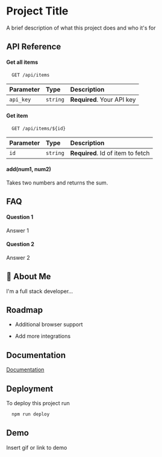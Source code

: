 
# Project Title

A brief description of what this project does and who it's for


## API Reference

#### Get all items

```http
  GET /api/items
```

| Parameter | Type     | Description                |
| :-------- | :------- | :------------------------- |
| `api_key` | `string` | **Required**. Your API key |

#### Get item

```http
  GET /api/items/${id}
```

| Parameter | Type     | Description                       |
| :-------- | :------- | :-------------------------------- |
| `id`      | `string` | **Required**. Id of item to fetch |

#### add(num1, num2)

Takes two numbers and returns the sum.


## FAQ

#### Question 1

Answer 1

#### Question 2

Answer 2


## 🚀 About Me
I'm a full stack developer...


## Roadmap

- Additional browser support

- Add more integrations


## Documentation

[Documentation](https://linktodocumentation)


## Deployment

To deploy this project run

```bash
  npm run deploy
```


## Demo

Insert gif or link to demo

